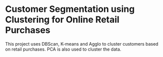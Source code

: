 # Customer Segmentation using Clustering for Online Retail Purchases
 This project uses DBScan, K-means and Agglo to cluster customers based on retail purchases. PCA is also used to cluster the data.
